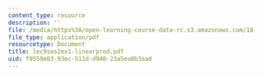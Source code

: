 ```yaml
---
content_type: resource
description: ''
file: /media/https%3A/open-learning-course-data-rc.s3.amazonaws.com/18-01sc-single-variable-calculus-fall-2010/f9559e0393ec511dd94023a5ea8b3aad_lec9ses2ex1-linearprod.pdf
file_type: application/pdf
resourcetype: Document
title: lec9ses2ex1-linearprod.pdf
uid: f9559e03-93ec-511d-d940-23a5ea8b3aad
---
```

